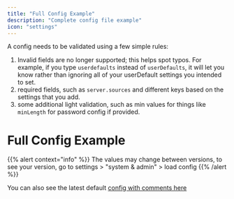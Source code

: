 ```yaml
---
title: "Full Config Example"
description: "Complete config file example"
icon: "settings"
---
```


A config needs to be validated using a few simple rules:

1. Invalid fields are no longer supported; this helps spot typos. For example, if you type `userdefaults` instead of `userDefaults`, it will let you know rather than ignoring all of your userDefault settings you intended to set.
2. required fields, such as `server.sources` and different keys based on the settings that you add.
3. some additional light validation, such as min values for things like `minLength` for password config if provided.

# Full Config Example

{{% alert context="info" %}}
The values may change between versions, to see your version, go to settings > "system & admin" > load config
{{% /alert %}}

You can also see the latest default [config with comments here](https://github.com/gtsteffaniak/filebrowser/blob/main/frontend/public/config.generated.yaml)